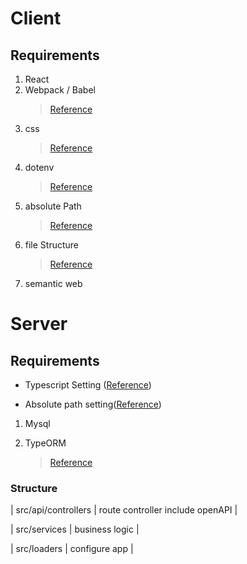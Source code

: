 # Client

## Requirements

1. React
2. Webpack / Babel
   > [Reference](https://www.valentinog.com/blog/babel/)
3. css
   > [Reference](https://webpack.js.org/loaders/sass-loader/)
4. dotenv
   > [Reference](https://stackoverflow.com/questions/59243719/setting-up-env-variables-without-create-react-app)
5. absolute Path
   > [Reference](https://im-developer.tistory.com/186)
6. file Structure
   > [Reference](https://ui.toast.com/weekly-pick/ko_20200213/)
7. semantic web

# Server

## Requirements

- Typescript Setting ([Reference](https://khalilstemmler.com/blogs/typescript/node-starter-project/))

- Absolute path setting([Reference](https://dev.to/larswaechter/path-aliases-with-typescript-in-nodejs-4353))

1. Mysql

2. TypeORM
   > [Reference](https://typeorm.io/#/connection)

### Structure

| src/api/controllers | route controller include openAPI |

| src/services | business logic |

| src/loaders | configure app |
